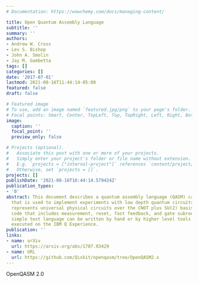 ```yaml
---
# Documentation: https://wowchemy.com/docs/managing-content/

title: Open Quantum Assembly Language
subtitle: ''
summary: ''
authors:
- Andrew W. Cross
- Lev S. Bishop
- John A. Smolin
- Jay M. Gambetta
tags: []
categories: []
date: '2017-07-01'
lastmod: 2021-08-16T11:44:14-05:00
featured: false
draft: false

# Featured image
# To use, add an image named `featured.jpg/png` to your page's folder.
# Focal points: Smart, Center, TopLeft, Top, TopRight, Left, Right, BottomLeft, Bottom, BottomRight.
image:
  caption: ''
  focal_point: ''
  preview_only: false

# Projects (optional).
#   Associate this post with one or more of your projects.
#   Simply enter your project's folder or file name without extension.
#   E.g. `projects = ["internal-project"]` references `content/project/deep-learning/index.md`.
#   Otherwise, set `projects = []`.
projects: []
publishDate: '2021-08-16T16:44:14.579424Z'
publication_types:
- '0'
abstract: This document describes a quantum assembly language (QASM) called OpenQASM
  that is used to implement experiments with low depth quantum circuits. OpenQASM
  represents universal physical circuits over the CNOT plus SU(2) basis with straight-line
  code that includes measurement, reset, fast feedback, and gate subroutines. The
  simple text language can be written by hand or by higher level tools and may be
  executed on the IBM Q Experience.
publication: ''
links:
- name: arXiv
  url: https://arxiv.org/abs/1707.03429
- name: URL
  url: https://github.com/Qiskit/openqasm/tree/OpenQASM2.x
---
```

OpenQASM 2.0